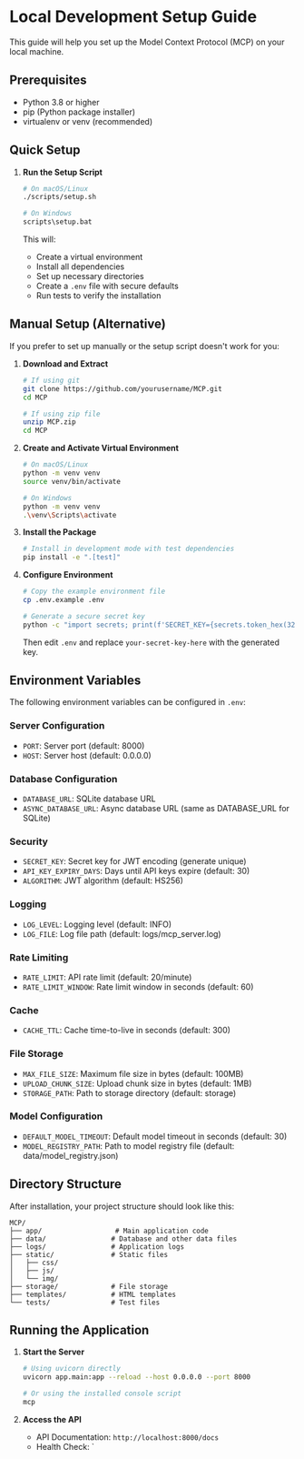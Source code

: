 # Local Development Setup Guide

This guide will help you set up the Model Context Protocol (MCP) on your local machine.

## Prerequisites

- Python 3.8 or higher
- pip (Python package installer)
- virtualenv or venv (recommended)

## Quick Setup

1. **Run the Setup Script**
   ```bash
   # On macOS/Linux
   ./scripts/setup.sh

   # On Windows
   scripts\setup.bat
   ```

   This will:
   - Create a virtual environment
   - Install all dependencies
   - Set up necessary directories
   - Create a `.env` file with secure defaults
   - Run tests to verify the installation

## Manual Setup (Alternative)

If you prefer to set up manually or the setup script doesn't work for you:

1. **Download and Extract**
   ```bash
   # If using git
   git clone https://github.com/yourusername/MCP.git
   cd MCP

   # If using zip file
   unzip MCP.zip
   cd MCP
   ```

2. **Create and Activate Virtual Environment**
   ```bash
   # On macOS/Linux
   python -m venv venv
   source venv/bin/activate

   # On Windows
   python -m venv venv
   .\venv\Scripts\activate
   ```

3. **Install the Package**
   ```bash
   # Install in development mode with test dependencies
   pip install -e ".[test]"
   ```

4. **Configure Environment**
   ```bash
   # Copy the example environment file
   cp .env.example .env
   
   # Generate a secure secret key
   python -c "import secrets; print(f'SECRET_KEY={secrets.token_hex(32)}')"
   ```
   Then edit `.env` and replace `your-secret-key-here` with the generated key.

## Environment Variables

The following environment variables can be configured in `.env`:

### Server Configuration
- `PORT`: Server port (default: 8000)
- `HOST`: Server host (default: 0.0.0.0)

### Database Configuration
- `DATABASE_URL`: SQLite database URL
- `ASYNC_DATABASE_URL`: Async database URL (same as DATABASE_URL for SQLite)

### Security
- `SECRET_KEY`: Secret key for JWT encoding (generate unique)
- `API_KEY_EXPIRY_DAYS`: Days until API keys expire (default: 30)
- `ALGORITHM`: JWT algorithm (default: HS256)

### Logging
- `LOG_LEVEL`: Logging level (default: INFO)
- `LOG_FILE`: Log file path (default: logs/mcp_server.log)

### Rate Limiting
- `RATE_LIMIT`: API rate limit (default: 20/minute)
- `RATE_LIMIT_WINDOW`: Rate limit window in seconds (default: 60)

### Cache
- `CACHE_TTL`: Cache time-to-live in seconds (default: 300)

### File Storage
- `MAX_FILE_SIZE`: Maximum file size in bytes (default: 100MB)
- `UPLOAD_CHUNK_SIZE`: Upload chunk size in bytes (default: 1MB)
- `STORAGE_PATH`: Path to storage directory (default: storage)

### Model Configuration
- `DEFAULT_MODEL_TIMEOUT`: Default model timeout in seconds (default: 30)
- `MODEL_REGISTRY_PATH`: Path to model registry file (default: data/model_registry.json)

## Directory Structure

After installation, your project structure should look like this:
```
MCP/
├── app/                  # Main application code
├── data/                # Database and other data files
├── logs/                # Application logs
├── static/              # Static files
│   ├── css/
│   ├── js/
│   └── img/
├── storage/             # File storage
├── templates/           # HTML templates
└── tests/               # Test files
```

## Running the Application

1. **Start the Server**
   ```bash
   # Using uvicorn directly
   uvicorn app.main:app --reload --host 0.0.0.0 --port 8000

   # Or using the installed console script
   mcp
   ```

2. **Access the API**
   - API Documentation: `http://localhost:8000/docs`
   - Health Check: `